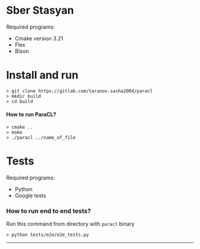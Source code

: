 # Sber Stasyan

Required programs:

- Cmake version  3.21
- Flex
- Bison


# Install and run
```
> git clone https://gitlab.com/taranov.sasha2004/paracl
> mkdir build
> cd build
```
#### How to run ParaCL?

```
> cmake ..
> make
> ./paracl ../name_of_file

```

# Tests
Required programs:

- Python
- Google tests


### How to run end to end tests?
Run this command from directory with ```paracl``` binary
```
> python tests/e2e/e2e_tests.py

```



---
